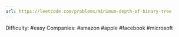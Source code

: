```yaml
---
url: https://leetcode.com/problems/minimum-depth-of-binary-tree
---
```


Difficulty: #easy
Companies: #amazon #apple #facebook #microsoft